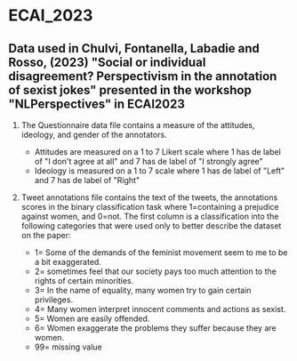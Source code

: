 # ECAI_2023

## Data used in Chulvi, Fontanella, Labadie and Rosso, (2023) "Social or individual disagreement? Perspectivism in the annotation of sexist jokes" presented in the workshop "NLPerspectives" in  ECAI2023

1. The Questionnaire data file contains a measure of the attitudes, ideology, and gender of the annotators.
    - Attitudes are measured on a 1 to 7 Likert scale where 1 has de label of "I don't agree at all" and 7 has de label of "I strongly agree"
    - Ideology is measured on a 1 to 7 scale where 1 has de label of "Left" and 7 has de label of "Right"
     
2. Tweet annotations file contains the text of the tweets, the annotations scores in the binary classification task where 1=containing a prejudice
against women, and 0=not. The first column is a classification into the following categories that were used only to better describe the dataset on the paper:

    - 1= Some of the demands of the feminist movement seem to me to be a bit exaggerated.
    - 2= sometimes feel that our society pays too much attention to the rights of certain minorities.
    - 3= In the name of equality, many women try to gain certain privileges.
    - 4= Many women interpret innocent comments and actions as sexist.
    - 5= Women are easily offended.
    - 6= Women exaggerate the problems they suffer because they are women.
    - 99= missing value
